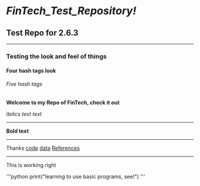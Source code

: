 # *FinTech_Test_Repository!* 
## Test Repo for 2.6.3
---
### Testing the look and feel of things

#### Four hash tags look
###### Five hash tags 

**Welcome to my Repo of FinTech, check it out**

*itelics text text*

---
**Bold text**

---
Thanks 
[code](code)
[data](data)
[References](references)

---
This is working right 

'''python
print("learning to use basic programs, see!")
'''


